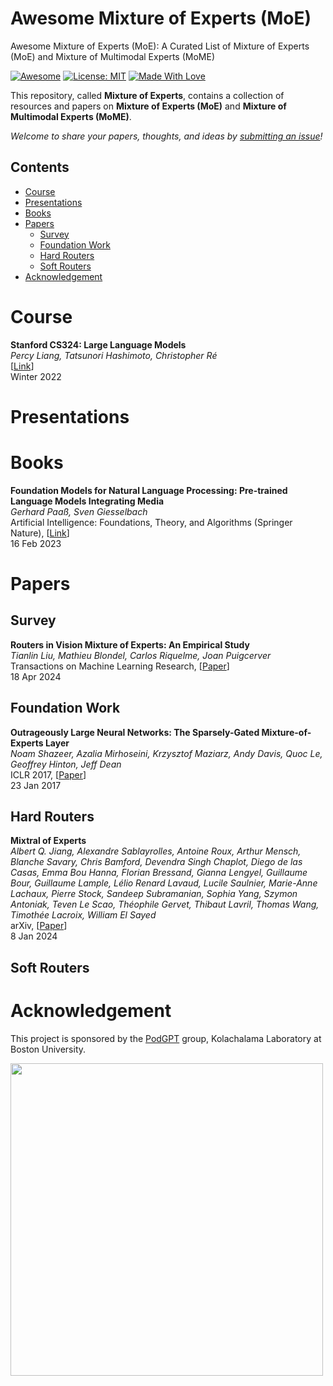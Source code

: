 # Awesome Mixture of Experts (MoE)
Awesome Mixture of Experts (MoE): A Curated List of Mixture of Experts (MoE) and Mixture of Multimodal Experts (MoME)

[![Awesome](https://cdn.rawgit.com/sindresorhus/awesome/d7305f38d29fed78fa85652e3a63e154dd8e8829/media/badge.svg)](https://github.com/SuperBruceJia/Awesome-Mixture-of-Experts) 
[![License: MIT](https://img.shields.io/badge/License-MIT-green.svg)](https://opensource.org/licenses/MIT)
[![Made With Love](https://img.shields.io/badge/Made%20With-Love-red.svg)](https://github.com/SuperBruceJia/Awesome-Mixture-of-Experts)

This repository, called **Mixture of Experts**, contains a collection of resources and papers on **Mixture of Experts (MoE)** and **Mixture of Multimodal Experts (MoME)**.

*Welcome to share your papers, thoughts, and ideas by [submitting an issue](https://github.com/SuperBruceJia/Awesome-Mixture-of-Experts/issues/new)!* 

## Contents
- [Course](#Course)
- [Presentations](#Presentations)
- [Books](#Books)
- [Papers](#Papers)
  - [Survey](#Survey)
  - [Foundation Work](#Foundational-Work)
  - [Hard Routers](#Hard-Routers)
  - [Soft Routers](#Soft-Routers)
- [Acknowledgement](#Acknowledgement)

# Course
**Stanford CS324: Large Language Models**\
_Percy Liang, Tatsunori Hashimoto, Christopher Ré_\
[[Link](https://stanford-cs324.github.io/winter2022/lectures/selective-architectures/#mixture-of-experts)]\
Winter 2022

# Presentations

# Books
**Foundation Models for Natural Language Processing: Pre-trained Language Models Integrating Media**\
*Gerhard Paaß, Sven Giesselbach*\
Artificial Intelligence: Foundations, Theory, and Algorithms (Springer Nature), [[Link](https://link.springer.com/book/10.1007/978-3-031-23190-2)]\
16 Feb 2023

# Papers
## Survey
**Routers in Vision Mixture of Experts: An Empirical Study**\
_Tianlin Liu, Mathieu Blondel, Carlos Riquelme, Joan Puigcerver_\
Transactions on Machine Learning Research, [[Paper](https://arxiv.org/abs/2401.15969)]\
18 Apr 2024

## Foundation Work
**Outrageously Large Neural Networks: The Sparsely-Gated Mixture-of-Experts Layer**\
_Noam Shazeer, Azalia Mirhoseini, Krzysztof Maziarz, Andy Davis, Quoc Le, Geoffrey Hinton, Jeff Dean_\
ICLR 2017, [[Paper](https://arxiv.org/abs/1701.06538)]\
23 Jan 2017

## Hard Routers
**Mixtral of Experts**\
_Albert Q. Jiang, Alexandre Sablayrolles, Antoine Roux, Arthur Mensch, Blanche Savary, Chris Bamford, Devendra Singh Chaplot, Diego de las Casas, Emma Bou Hanna, Florian Bressand, Gianna Lengyel, Guillaume Bour, Guillaume Lample, Lélio Renard Lavaud, Lucile Saulnier, Marie-Anne Lachaux, Pierre Stock, Sandeep Subramanian, Sophia Yang, Szymon Antoniak, Teven Le Scao, Théophile Gervet, Thibaut Lavril, Thomas Wang, Timothée Lacroix, William El Sayed_\
arXiv, [[Paper](https://arxiv.org/abs/2401.04088)]\
8 Jan 2024

## Soft Routers

# Acknowledgement
This project is sponsored by the [PodGPT](https://podgpt.org/) group, Kolachalama Laboratory at Boston University.

<a href="https://podgpt.org/"> <img width="500" src="https://github.com/user-attachments/assets/84e28a61-d69b-47d3-a8db-d3605f4562e0"></a>
